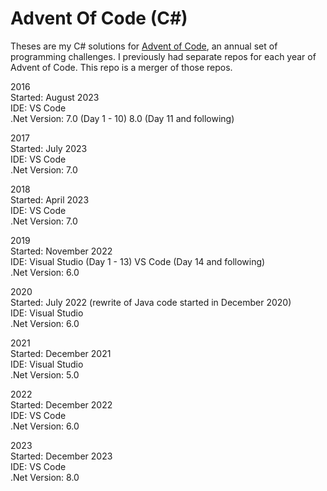 # Advent Of Code (C#)

Theses are my C# solutions for [Advent of Code](https://adventofcode.com/), an annual set of programming challenges. I previously had separate repos for each year of Advent of Code. This repo is a merger of those repos.

2016  
Started: August 2023  
IDE: VS Code  
.Net Version: 7.0 (Day 1 - 10) 8.0 (Day 11 and following)

2017  
Started: July 2023  
IDE: VS Code  
.Net Version: 7.0  

2018  
Started: April 2023  
IDE: VS Code  
.Net Version: 7.0  

2019  
Started: November 2022  
IDE: Visual Studio (Day 1 - 13) VS Code (Day 14 and following)  
.Net Version: 6.0  

2020  
Started: July 2022 (rewrite of Java code started in December 2020)  
IDE: Visual Studio  
.Net Version: 6.0  

2021  
Started: December 2021  
IDE: Visual Studio  
.Net Version: 5.0  

2022  
Started: December 2022  
IDE: VS Code  
.Net Version: 6.0  

2023  
Started: December 2023  
IDE: VS Code  
.Net Version: 8.0  
